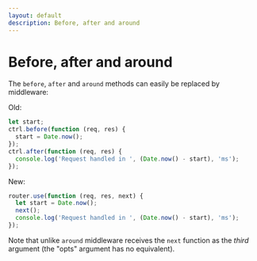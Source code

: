 ```yaml
---
layout: default
description: Before, after and around
---
```

Before, after and around
========================

The `before`, `after` and `around` methods can easily be replaced by middleware:

Old:

```js
let start;
ctrl.before(function (req, res) {
  start = Date.now();
});
ctrl.after(function (req, res) {
  console.log('Request handled in ', (Date.now() - start), 'ms');
});
```

New:

```js
router.use(function (req, res, next) {
  let start = Date.now();
  next();
  console.log('Request handled in ', (Date.now() - start), 'ms');
});
```

Note that unlike `around` middleware receives the `next` function as the *third* argument (the "opts" argument has no equivalent).
